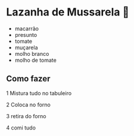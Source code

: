 # Lazanha de Mussarela :chicken:

- macarrão
- presunto
- tomate
- muçarela
- molho branco
- molho de tomate

## Como fazer

1 Mistura tudo no tabuleiro

2 Coloca no forno

3 retira do forno

4 comi tudo





